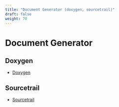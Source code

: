 ```yaml
---
title: "Document Generator (doxygen, sourcetrail)"
draft: false
weight: 70
---
```


# Document Generator

## Doxygen

- [Doxygen](http://www.doxygen.jp/)

## Sourcetrail

- [Sourcetrail](https://www.sourcetrail.com/documentation/)
